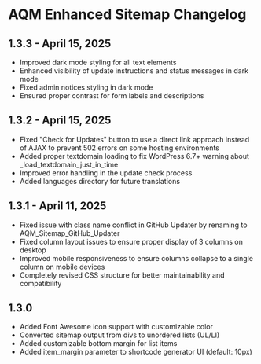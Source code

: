 # AQM Enhanced Sitemap Changelog

## 1.3.3 - April 15, 2025
- Improved dark mode styling for all text elements
- Enhanced visibility of update instructions and status messages in dark mode
- Fixed admin notices styling in dark mode
- Ensured proper contrast for form labels and descriptions

## 1.3.2 - April 15, 2025
- Fixed "Check for Updates" button to use a direct link approach instead of AJAX to prevent 502 errors on some hosting environments
- Added proper textdomain loading to fix WordPress 6.7+ warning about _load_textdomain_just_in_time
- Improved error handling in the update check process
- Added languages directory for future translations

## 1.3.1 - April 11, 2025
- Fixed issue with class name conflict in GitHub Updater by renaming to AQM_Sitemap_GitHub_Updater
- Fixed column layout issues to ensure proper display of 3 columns on desktop
- Improved mobile responsiveness to ensure columns collapse to a single column on mobile devices
- Completely revised CSS structure for better maintainability and compatibility

## 1.3.0
- Added Font Awesome icon support with customizable color
- Converted sitemap output from divs to unordered lists (UL/LI)
- Added customizable bottom margin for list items
- Added item_margin parameter to shortcode generator UI (default: 10px)
